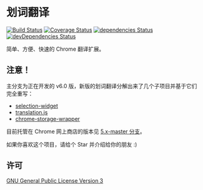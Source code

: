 # 划词翻译

[![Build Status](https://img.shields.io/travis/lmk123/crx-selection-translate/master.svg?style=flat-square)](https://travis-ci.org/lmk123/crx-selection-translate)
[![Coverage Status](https://img.shields.io/coveralls/lmk123/crx-selection-translate/master.svg?style=flat-square)](https://coveralls.io/github/lmk123/crx-selection-translate?branch=master)
[![dependencies Status](https://img.shields.io/david/lmk123/crx-selection-translate.svg?style=flat-square)](https://david-dm.org/lmk123/crx-selection-translate)
[![devDependencies Status](https://img.shields.io/david/dev/lmk123/crx-selection-translate.svg?style=flat-square)](https://david-dm.org/lmk123/crx-selection-translate#info=devDependencies)

简单、方便、快速的 Chrome 翻译扩展。

## 注意！

主分支为正在开发的 v6.0 版，新版的划词翻译分解出来了几个子项目并基于它们完全重写：

 + [selection-widget](https://github.com/lmk123/selection-widget)
 + [translation.js](https://github.com/lmk123/translation.js)
 + [chrome-storage-wrapper](https://github.com/lmk123/chrome-storage-wrapper)

目前托管在 Chrome 网上商店的版本见 [5.x-master 分支](https://github.com/lmk123/crx-selection-translate/tree/5.x-master)。

如果你喜欢这个项目，请给个 Star 并介绍给你的朋友 :)

## 许可

[GNU General Public License Version 3](https://www.gnu.org/licenses/gpl.html)
